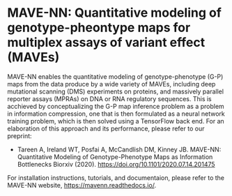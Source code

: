 MAVE-NN: Quantitative modeling of genotype-pheontype maps for multiplex assays of variant effect (MAVEs)
=======================================================================================================

MAVE-NN enables the quantitative modeling of genotype-phenotype (G-P) maps from the data produce by a wide variety of MAVEs, 
including deep mutational scanning (DMS) experiments on proteins, and massively parallel reporter assays (MPRAs) on
DNA or RNA regulatory sequences. This is acchieved by conceptualizing the G-P map inference problem as a problem in information compression, one that is then formulated as a neural network training problem, which is then solved using a TensorFlow back end. For an elaboration of this approach and its performance, please refer to our preprint:

* Tareen A, Ireland WT, Posfai A, McCandlish DM, Kinney JB. MAVE-NN: Quantitative Modeling of Genotype-Phenotype Maps as Information Bottlenecks Biorxiv (2020). https://doi.org/10.1101/2020.07.14.201475

For installation instructions, tutorials, and documentaion, please refer to the MAVE-NN website, https://mavenn.readthedocs.io/.
